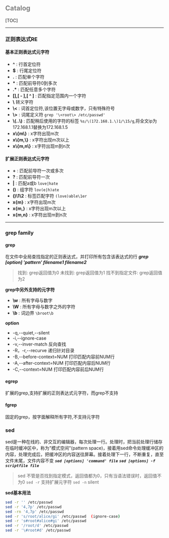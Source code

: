 ## <font color=gray>Catalog</font>
[TOC]

---
### 正则表达式RE
#### 基本正则表达式元字符
* **^** : 行首定位符
* **$** : 行尾定位符
* **.** : 匹配单个字符
* **\*** : 匹配前导符0到多次
* **.\*** : 匹配任意多个字符
* **[],[ - ],[ ^ ]** : 匹配指定范围内一个字符
* **\\** 转义字符
* **\\<** : 词首定位符,该位置无字母或数字，只有特殊符号
* **\\>** : 词尾定义符 `grep '\<root\> /etc/passwd'`
* **\\(..\\)** : 匹配稍后使用的字符的标签 `%s/\(172.168.1.\)1/\15/g`,将全文ip为172.168.1.1替换为172.168.1.5
* **x\\{m\\}** : x字符出现m次
* **x\\{m,\\}** : x字符出现m次以上 
* **x\\{m,n\\}** : x字符出现m到n次 
#### 扩展正则表达式元字符
* **+** : 匹配前导符一次或多次
* **?** : 匹配前导符一次
* **|** : 匹配a或b `love|hate`
* **()** : 组字符  `lov(e|h)ate`
* **()\1\2** : 标签匹配字符 `(love)able\1er`
* **x{m}** : x字符出现m次
* **x{m,}** : x字符出现m次以上 
* **x{m,n}** : x字符出现m到n次 

---
### grep family
#### grep
在文件中全局查找指定的正则表达式，并打印所有包含该表达式的行
***grep [option] 'pattern' filename1 filename2***
> 找到: grep返回值为0
> 未找到: grep返回值为1
> 找不到指定文件: grep返回值为2

**grep中另外支持的元字符**
* **\\w** : 所有字母与数字
* **\\W** : 所有字母与数字之外的字符
* **\\b** : 词边界 `\broot\b`

**option**
* -q,--quiet,--silent
* -i,--ignore-case
* -v,--inver-match 反向查找
* -R，-r,--recurve  递归针对目录
* -B,--before-context=NUM 打印匹配内容前NUM行
* -A,--after-context=NUM 打印匹配内容后NUM行
* -C,--context=NUM 打印匹配内容前后NUM行

#### egrep 
扩展的grep,支持扩展的正则表达式元字符，而grep不支持

#### fgrep
固定的grep，按字面解释所有字符,不支持元字符

### sed
sed是一种在线的、非交互的编辑器，每次处理一行。处理时，把当前处理行储存在临时缓冲区中，称为"模式空间"(pattern space)，接着用sed命令处理缓冲区的内容，处理完成后，把缓冲区的内容送往屏幕。接着处理下一行，不断重复，直至文件末尾，文件内容不变
***`sed [options] 'command' file`***
***`sed [options] -f scriptfile file`***
> sed 不管是否找到指定模式，返回值都为0，只有当语法错误时，返回值不为0
> `sed -r` 支持扩展元字符
> `sed -n` silent

**sed基本用法**
```bash
sed -r '' /etc/passwd
sed -r '4,7p' /etc/passwd
sed -rn '4,7p' /etc/passwd
sed -r 's/root/alice/gi' /etc/passwd  (ignore-case)
sed -r 's#root#alice#gi' /etc/passwd
sed -r '/root/d' /etc/passwd
sed -r '\#root#d' /etc/passwd
```